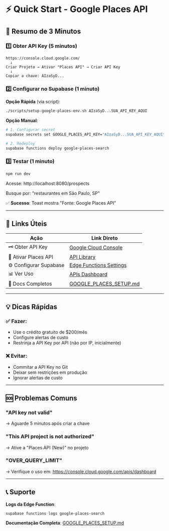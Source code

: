 # ⚡ Quick Start - Google Places API

## 🎯 Resumo de 3 Minutos

### 1️⃣ Obter API Key (5 minutos)

```
https://console.cloud.google.com/
  ↓
Criar Projeto → Ativar "Places API" → Criar API Key
  ↓
Copiar a chave: AIzaSyD...
```

### 2️⃣ Configurar no Supabase (1 minuto)

**Opção Rápida** (via script):
```bash
./scripts/setup-google-places-env.sh AIzaSyD...SUA_API_KEY_AQUI
```

**Opção Manual**:
```bash
# 1. Configurar secret
supabase secrets set GOOGLE_PLACES_API_KEY="AIzaSyD...SUA_API_KEY_AQUI"

# 2. Redeploy
supabase functions deploy google-places-search
```

### 3️⃣ Testar (1 minuto)

```bash
npm run dev
```

Acesse: http://localhost:8080/prospects

Busque por: "restaurantes em São Paulo, SP"

✅ **Sucesso**: Toast mostra "Fonte: Google Places API"

---

## 🔗 Links Úteis

| Ação | Link Direto |
|------|-------------|
| 🗝️ Obter API Key | [Google Cloud Console](https://console.cloud.google.com/apis/credentials) |
| 🔌 Ativar Places API | [API Library](https://console.cloud.google.com/apis/library/places-backend.googleapis.com) |
| ⚙️ Configurar Supabase | [Edge Functions Settings](https://supabase.com/dashboard/project/bjsuujkbrhjhuyzydxbr/settings/functions) |
| 📊 Ver Uso | [APIs Dashboard](https://console.cloud.google.com/apis/dashboard) |
| 📖 Docs Completos | [GOOGLE_PLACES_SETUP.md](./GOOGLE_PLACES_SETUP.md) |

---

## 💡 Dicas Rápidas

### ✅ Fazer:
- Use o crédito gratuito de $200/mês
- Configure alertas de custo
- Restrinja a API Key por API (não por IP, inicialmente)

### ❌ Evitar:
- Commitar a API Key no Git
- Deixar sem restrições em produção
- Ignorar alertas de custo

---

## 🆘 Problemas Comuns

### "API key not valid"
→ Aguarde 5 minutos após criar a chave

### "This API project is not authorized"
→ Ative a "Places API (New)" no projeto

### "OVER_QUERY_LIMIT"
→ Verifique o uso em: https://console.cloud.google.com/apis/dashboard

---

## 📞 Suporte

**Logs da Edge Function**:
```bash
supabase functions logs google-places-search
```

**Documentação Completa**: [GOOGLE_PLACES_SETUP.md](./GOOGLE_PLACES_SETUP.md)
